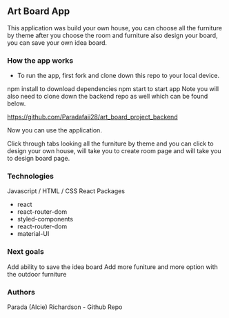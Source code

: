 ## Art Board App
This application was build your own house, you can choose all the furniture by theme after you choose the room and furniture also design your board, you can save your own idea board.


### How the app works
* To run the app, first fork and clone down this repo to your local device.

npm install to download dependencies
npm start to start app
Note you will also need to clone down the backend repo as well which can be found below.

https://github.com/Paradafaii28/art_board_project_backend

Now you can use the application.

Click through tabs looking all the furniture by theme and you can click to design your own house, will take you to create room page and will take you to design board page. 


### Technologies
Javascript / HTML / CSS
React
Packages
* react
* react-router-dom
* styled-components
* react-router-dom
* material-UI

### Next goals
Add ability to save the idea board
Add more funiture and more option with the outdoor furniture 

### Authors
Parada (Alcie) Richardson - Github Repo

